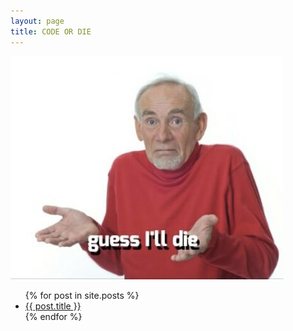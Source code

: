 ```yaml
---
layout: page
title: CODE OR DIE
---
```


![Guess I'll Die](/assets/img/guess-ill-die.jpg "Guess I'll Die")

<ul>
  {% for post in site.posts %}
    <li>
      <a href="{{ post.url }}">{{ post.title }}</a>
    </li>
  {% endfor %}
</ul>